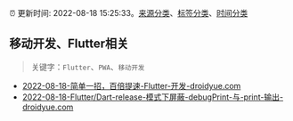 :alarm_clock: 更新时间: 2022-08-18 15:25:33。[来源分类](../README.md)、[标签分类](../TAGS.md)、[时间分类](../TIMELINE.md)

## 移动开发、Flutter相关


> 关键字：`Flutter`、`PWA`、`移动开发`



- [2022-08-18-简单一招，百倍提速-Flutter-开发-droidyue.com](https://blogread.cn/news/go.php?idItem=15296&url=https%3A%2F%2Fdroidyue.com%2Fblog%2F2022%2F04%2F18%2Fhow-to-be-100x-faster-about-replace-dart-flutter-deps-in-the-development%2F%3Fcomefrom%3Dhttps%253A%252F%252Fblogread.cn%252Fnews%252F) 
- [2022-08-18-Flutter/Dart-release-模式下屏蔽-debugPrint-与-print-输出-droidyue.com](https://blogread.cn/news/go.php?idItem=15293&url=https%3A%2F%2Fdroidyue.com%2Fblog%2F2022%2F05%2F23%2Fdisable-debugprint-and-print-in-flutter-dart-release-mode%2F%3Fcomefrom%3Dhttps%253A%252F%252Fblogread.cn%252Fnews%252F) 